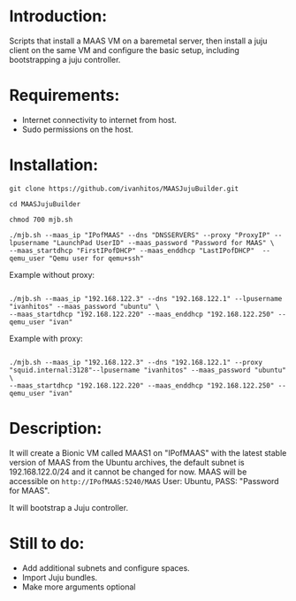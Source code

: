 # Introduction:

Scripts that install a MAAS VM on a baremetal server, then install a juju client on the same VM and configure the basic setup, including bootstrapping a juju controller.


# Requirements:

- Internet connectivity to internet from host.
- Sudo permissions on the host.


# Installation:

```
git clone https://github.com/ivanhitos/MAASJujuBuilder.git

cd MAASJujuBuilder

chmod 700 mjb.sh

./mjb.sh --maas_ip "IPofMAAS" --dns "DNSSERVERS" --proxy "ProxyIP" --lpusername "LaunchPad UserID" --maas_password "Password for MAAS" \
--maas_startdhcp "FirstIPofDHCP" --maas_enddhcp "LastIPofDHCP"  --qemu_user "Qemu user for qemu+ssh"
```

Example without proxy:
```

./mjb.sh --maas_ip "192.168.122.3" --dns "192.168.122.1" --lpusername "ivanhitos" --maas_password "ubuntu" \
--maas_startdhcp "192.168.122.220" --maas_enddhcp "192.168.122.250" --qemu_user "ivan"
```

Example with proxy:
```

./mjb.sh --maas_ip "192.168.122.3" --dns "192.168.122.1" --proxy "squid.internal:3128"--lpusername "ivanhitos" --maas_password "ubuntu" \
--maas_startdhcp "192.168.122.220" --maas_enddhcp "192.168.122.250" --qemu_user "ivan"
```

# Description:

It will create a Bionic VM called MAAS1 on "IPofMAAS" with the latest stable version of MAAS from the Ubuntu archives, the default subnet is 192.168.122.0/24 and it cannot be changed for now. MAAS will be accessible on `http://IPofMAAS:5240/MAAS` User: Ubuntu, PASS: "Password for MAAS". 

It will bootstrap a Juju controller.



# Still to do:
- Add additional subnets and configure spaces.
- Import Juju bundles.
- Make more arguments optional
